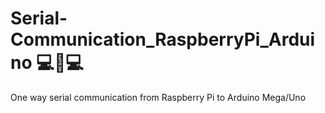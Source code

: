 # Serial-Communication_RaspberryPi_Arduino 💻📶💻
One way serial communication from Raspberry Pi to Arduino Mega/Uno
